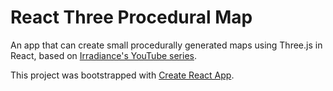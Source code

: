 # React Three Procedural Map

An app that can create small procedurally generated maps using Three.js in React, based on [Irradiance's YouTube series](https://www.youtube.com/watch?v=HsCYEA_UuZA).

This project was bootstrapped with [Create React App](https://github.com/facebook/create-react-app).
